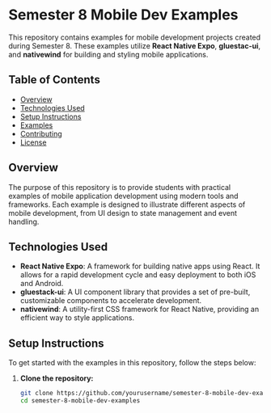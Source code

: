 # Semester 8 Mobile Dev Examples

This repository contains examples for mobile development projects created during Semester 8. These examples utilize **React Native Expo**, **gluestac-ui**, and **nativewind** for building and styling mobile applications.

## Table of Contents
- [Overview](#overview)
- [Technologies Used](#technologies-used)
- [Setup Instructions](#setup-instructions)
- [Examples](#examples)
- [Contributing](#contributing)
- [License](#license)

## Overview

The purpose of this repository is to provide students with practical examples of mobile application development using modern tools and frameworks. Each example is designed to illustrate different aspects of mobile development, from UI design to state management and event handling.

## Technologies Used

- **React Native Expo**: A framework for building native apps using React. It allows for a rapid development cycle and easy deployment to both iOS and Android.
- **gluestack-ui**: A UI component library that provides a set of pre-built, customizable components to accelerate development.
- **nativewind**: A utility-first CSS framework for React Native, providing an efficient way to style applications.

## Setup Instructions

To get started with the examples in this repository, follow the steps below:

1. **Clone the repository:**
   ```sh
   git clone https://github.com/yourusername/semester-8-mobile-dev-examples.git
   cd semester-8-mobile-dev-examples
